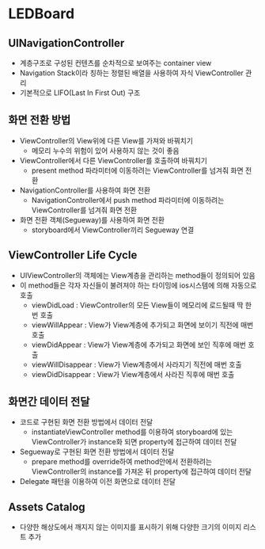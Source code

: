 # LEDBoard

## UINavigationController
- 계층구조로 구성된 컨텐츠를 순차적으로 보여주는 container view
- Navigation Stack이라 칭하는 정렬된 배열을 사용하여 자식 ViewController 관리
- 기본적으로 LIFO(Last In First Out) 구조

## 화면 전환 방법
- ViewController의 View위에 다른 View를 가져와 바꿔치기
  * 메모리 누수의 위험이 있어 사용하지 않는 것이 좋음
- ViewController에서 다른 ViewController를 호출하여 바꿔치기
  * present method 파라미터에 이동하려는 ViewController를 넘겨줘 화면 전환
- NavigationController를 사용하여 화면 전환
  * NavigationController에서 push method 파라미터에 이동하려는 ViewController를 넘겨줘 화면 전환
- 화면 전환 객체(Segueway)를 사용하여 화면 전환
  * storyboard에서 ViewController끼리 Segueway 연결
  
## ViewController Life Cycle
- UIViewController의 객체에는 View계층을 관리하는 method들이 정의되어 있음
- 이 method들은 각자 자신들이 불려져야 하는 타이밍에 ios시스템에 의해 자동으로 호출
  * viewDidLoad : ViewController의 모든 View들이 메모리에 로드될때 딱 한번 호출
  * viewWillAppear : View가 View계층에 추가되고 화면에 보이기 직전에 매번 호출
  * viewDidAppear : View가 View계층에 추가되고 화면에 보인 직후에 매번 호출
  * viewWillDisappear : View가 View계층에서 사라지기 직전에 매번 호출
  * viewDidDisappear : View가 View계층에서 사라진 직후에 매번 호출
  
## 화면간 데이터 전달
- 코드로 구현된 화면 전환 방법에서 데이터 전달
  * instantiateViewController method를 이용하여 storyboard에 있는 ViewController가 instance화 되면 property에 접근하여 데이터 전달
- Segueway로 구현된 화면 전환 방법에서 데이터 전달
  * prepare method를 override하여 method안에서 전환하려는 ViewController의 instance를 가져온 뒤 property에 접근하여 데이터 전달
- Delegate 패턴을 이용하여 이전 화면으로 데이터 전달

## Assets Catalog
- 다양한 해상도에서 깨지지 않는 이미지를 표시하기 위해 다양한 크기의 이미지 리스트 추가
